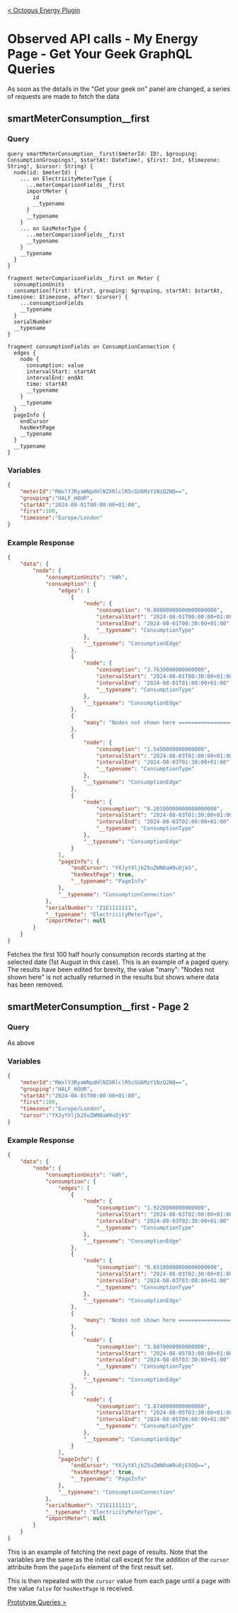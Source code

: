 [< Octopus Energy Plugin](index.md)

# Observed API calls - My Energy Page - Get Your Geek GraphQL Queries
As soon as the details in the "Get your geek on" panel are changed, a series of requests are made to fetch the data



## smartMeterConsumption__first
### Query
```gql
query smartMeterConsumption__first($meterId: ID!, $grouping: ConsumptionGroupings!, $startAt: DateTime!, $first: Int, $timezone: String!, $cursor: String) {
  node(id: $meterId) {
    ... on ElectricityMeterType {
      ...meterComparisonFields__first
      importMeter {
        id
        __typename
      }
      __typename
    }
    ... on GasMeterType {
      ...meterComparisonFields__first
      __typename
    }
    __typename
  }
}

fragment meterComparisonFields__first on Meter {
  consumptionUnits
  consumption(first: $first, grouping: $grouping, startAt: $startAt, timezone: $timezone, after: $cursor) {
    ...consumptionFields
    __typename
  }
  serialNumber
  __typename
}

fragment consumptionFields on ConsumptionConnection {
  edges {
    node {
      consumption: value
      intervalStart: startAt
      intervalEnd: endAt
      time: startAt
      __typename
    }
    __typename
  }
  pageInfo {
    endCursor
    hasNextPage
    __typename
  }
  __typename
}
```

### Variables
```json
{
    "meterId":"RWxlY3RyaWNpdHlNZXRlclR5cGU6MzY1NzQ2NQ==",
    "grouping":"HALF_HOUR",
    "startAt":"2024-08-01T00:00:00+01:00",
    "first":100,
    "timezone":"Europe/London"
}
```

### Example Response
```json
{
    "data": {
        "node": {
            "consumptionUnits": "kWh",
            "consumption": {
                "edges": [
                    {
                        "node": {
                            "consumption": "0.00800000000000000000",
                            "intervalStart": "2024-08-01T00:00:00+01:00",
                            "intervalEnd": "2024-08-01T00:30:00+01:00",
                            "__typename": "ConsumptionType"
                        },
                        "__typename": "ConsumptionEdge"
                    },
                    {
                        "node": {
                            "consumption": "3.7630000000000000",
                            "intervalStart": "2024-08-01T00:30:00+01:00",
                            "intervalEnd": "2024-08-01T01:00:00+01:00",
                            "__typename": "ConsumptionType"
                        },
                        "__typename": "ConsumptionEdge"
                    },
                    { 
                        "many": "Nodes not shown here ====================================================================="
                    },
                    {
                        "node": {
                            "consumption": "1.5450000000000000",
                            "intervalStart": "2024-08-03T01:00:00+01:00",
                            "intervalEnd": "2024-08-03T01:30:00+01:00",
                            "__typename": "ConsumptionType"
                        },
                        "__typename": "ConsumptionEdge"
                    },
                    {
                        "node": {
                            "consumption": "0.20100000000000000000",
                            "intervalStart": "2024-08-03T01:30:00+01:00",
                            "intervalEnd": "2024-08-03T02:00:00+01:00",
                            "__typename": "ConsumptionType"
                        },
                        "__typename": "ConsumptionEdge"
                    }
                ],
                "pageInfo": {
                    "endCursor": "YXJyYXljb25uZWN0aW9uOjk5",
                    "hasNextPage": true,
                    "__typename": "PageInfo"
                },
                "__typename": "ConsumptionConnection"
            },
            "serialNumber": "21E1111111",
            "__typename": "ElectricityMeterType",
            "importMeter": null
        }
    }
}
```
Fetches the first 100 half hourly consumption records starting at the selected date (1st August in this case). This is an example of a paged query. The results have been edited for brevity, the value "many": "Nodes not shown here" is not actually returned in the results but shows where data has been removed.

## smartMeterConsumption__first - Page 2
### Query
As above

### Variables
```json
{
    "meterId":"RWxlY3RyaWNpdHlNZXRlclR5cGU6MzY1NzQ2NQ==",
    "grouping":"HALF_HOUR",
    "startAt":"2024-08-01T00:00:00+01:00",
    "first":100,
    "timezone":"Europe/London",
    "cursor":"YXJyYXljb25uZWN0aW9uOjk5"
}
```

### Example Response
```json
{
    "data": {
        "node": {
            "consumptionUnits": "kWh",
            "consumption": {
                "edges": [
                    {
                        "node": {
                            "consumption": "1.9220000000000000",
                            "intervalStart": "2024-08-03T02:00:00+01:00",
                            "intervalEnd": "2024-08-03T02:30:00+01:00",
                            "__typename": "ConsumptionType"
                        },
                        "__typename": "ConsumptionEdge"
                    },
                    {
                        "node": {
                            "consumption": "0.65100000000000000000",
                            "intervalStart": "2024-08-03T02:30:00+01:00",
                            "intervalEnd": "2024-08-03T03:00:00+01:00",
                            "__typename": "ConsumptionType"
                        },
                        "__typename": "ConsumptionEdge"
                    },
                    { 
                        "many": "Nodes not shown here ====================================================================="
                    },
                    {
                        "node": {
                            "consumption": "3.8870000000000000",
                            "intervalStart": "2024-08-05T03:00:00+01:00",
                            "intervalEnd": "2024-08-05T03:30:00+01:00",
                            "__typename": "ConsumptionType"
                        },
                        "__typename": "ConsumptionEdge"
                    },
                    {
                        "node": {
                            "consumption": "3.8740000000000000",
                            "intervalStart": "2024-08-05T03:30:00+01:00",
                            "intervalEnd": "2024-08-05T04:00:00+01:00",
                            "__typename": "ConsumptionType"
                        },
                        "__typename": "ConsumptionEdge"
                    }
                ],
                "pageInfo": {
                    "endCursor": "YXJyYXljb25uZWN0aW9uOjE5OQ==",
                    "hasNextPage": true,
                    "__typename": "PageInfo"
                },
                "__typename": "ConsumptionConnection"
            },
            "serialNumber": "21E1111111",
            "__typename": "ElectricityMeterType",
            "importMeter": null
        }
    }
}
```
This is an example of fetching the next page of results. Note that the variables are the same as the initial call except for the addition of the `cursor` attribute from the `pageInfo` element of the first result set.

This is then repeated with the `cursor` value from each page until a page with the value `false` for `hasNextPage` is received.


[Prototype Queries >](prototypeQueries.md)
